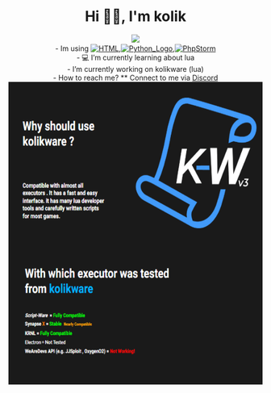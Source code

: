 <h1 align="center">Hi 👋🏻, I'm kolik</h1>

<div align="center">
      <img src="https://lanyard-profile-readme.vercel.app/api/837817581507313724?theme=dark&bg=2f3136&animated=true&hideDiscrim=true&borderRadius=30px&idleMessage=Probably%20doing%20something%20else">
   </a>
   </br>
- Im using <a href="https://emoji.gg/emoji/8094-html"><img src="https://cdn3.emoji.gg/emojis/8094-html.png" width="32px" height="32px" alt="HTML"></a>,<a href="https://emoji.gg/emoji/9873-python-logo"><img src="https://cdn3.emoji.gg/emojis/9873-python-logo.png" width="32px" height="32px" alt="Python_Logo"></a>,<a href="https://emoji.gg/emoji/7287_PhpStorm"><img src="https://cdn3.emoji.gg/emojis/7287_PhpStorm.png" width="32px" height="32px" alt="PhpStorm"></a>
   </br>
- 💻 I’m currently learning about lua
     </br>
-  I’m currently working on kolikware (lua)
   </br>
-  How to reach me? ** Connect to me via <a href="https://discord.com/users/837817581507313724" target="_blank">Discord</a> 





<div align="center">
<img src="https://raw.githubusercontent.com/daskolik/scriptzone/repo.ichbinmusti.git/resim_2023-02-14_220105555.png" width="550px" height="600px" alt="">

